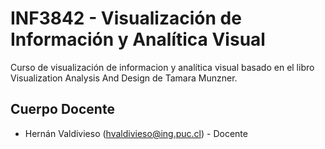# INF3842 - Visualización de Información y Analítica Visual	

Curso de visualización de informacion y analítica visual basado en el libro Visualization Analysis And Design de Tamara Munzner. 

## Cuerpo Docente

* Hernán Valdivieso (hvaldivieso@ing.puc.cl) - Docente
